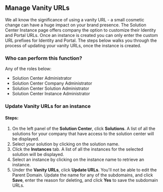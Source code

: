 ## Manage Vanity URLs
We all know the significance of using a vanity URL - a small cosmetic change can have a huge impact on your brand presence. The Solution Center Instance page offers company the option to customize their Identity and Portal URLs. Once an instance is created you can only enter the custom URL prefixes for Identity and Portal. The steps below walks you through the process of updating your vanity URLs, once the instance is created.

### Who can perform this function?
Any of the roles below:
* Solution Center Administrator
* Solution Center Company Administrator
* Solution Center Solution Administrator
* Solution Center Instance Administrator

### Update Vanity URLs for an instance
#### Steps:
1. On the left panel of the **Solution Center**, click **Solutions**. A list of all the solutions for your company that have access to the solution center will be displayed.
2. Select your solution by clicking on the solution name.
3. Click the **Instances** tab. A list of all the instances for the selected solution will be displayed.
4. Select an instance by clicking on the instance name to retrieve an instance.
5. Under the **Vanity URLs**, click **Update URLs**. You'll not be able to edit the Parent Domain. Update the name for any of the subdomains, and click **Save**, enter the reason for deleting, and click **Yes** to save the subdomain URLs.
